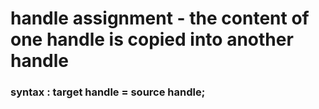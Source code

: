 # handle assignment - the content of one handle is copied into another handle
### syntax : target handle = source handle;
